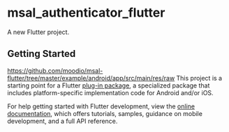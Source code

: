 # msal_authenticator_flutter

A new Flutter project.

## Getting Started
https://github.com/moodio/msal-flutter/tree/master/example/android/app/src/main/res/raw
This project is a starting point for a Flutter
[plug-in package](https://flutter.dev/developing-packages/),
a specialized package that includes platform-specific implementation code for
Android and/or iOS.

For help getting started with Flutter development, view the
[online documentation](https://flutter.dev/docs), which offers tutorials,
samples, guidance on mobile development, and a full API reference.


